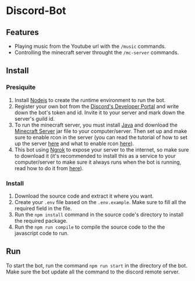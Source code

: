 # Discord-Bot

## Features

- Playing music from the Youtube url with the `/music` commands.
- Controlling the minecraft server throught the `/mc-server` commands.

## Install

### Presiquite

1. Install [Nodejs](https://nodejs.org/en) to create the runtime environment to run the bot.
2. Register your own bot from the [Discord's Developer Portal](https://discord.com/developers/applications) and write down the bot's token and id. Invite it to your server and mark down the server's guild id.
3. To run the minecraft server, you must install [Java](https://www.java.com/en/) and download the [Minecraft Server](https://www.minecraft.net/en-us/download/server) jar file to your computer/server. Then set up and make sure to enable rcon in the server (you can read the tutorial of how to set up the server [here](https://minecraft.fandom.com/wiki/Tutorials/Setting_up_a_server) and what to enable rcon [here](https://minecraft.fandom.com/wiki/Server.properties)).
4. This bot using [Ngrok](https://ngrok.com/) to expose your server to the internet, so make sure to download it (it's recommended to install this as a service to your computer/server to make sure it always runs when the bot is running, read how to do it from [here](https://ngrok.com/docs/secure-tunnels/ngrok-agent/installing-as-a-service/)).

### Install

1. Download the source code and extract it where you want.
2. Create your `.env` file based on the `.env.example`. Make sure to fill all the required field in the file.
3. Run the `npm install` command in the source code's directory to install the required package.
4. Run the `npm run compile` to compile the source code to the the javascript code to run.

## Run

To start the bot, run the command `npm run start` in the directory of the bot. Make sure the bot update all the command to the discord remote server.
